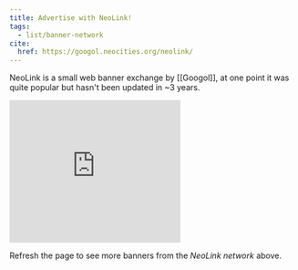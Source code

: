 ```yaml
---
title: Advertise with NeoLink!
tags:
  - list/banner-network
cite:
  href: https://googol.neocities.org/neolink/
---
```


NeoLink is a small web banner exchange by [[Googol]], at one point it was quite popular but hasn't been updated in ~3 years. 

<iframe width="300" height="250" style="border:none" src="https://googol.neocities.org/neolink/embed.html" name="neolink"></iframe>

Refresh the page to see more banners from the _NeoLink network_ above.
